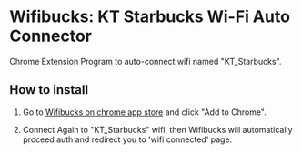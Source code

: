 # Wifibucks: KT Starbucks Wi-Fi Auto Connector

Chrome Extension Program to auto-connect wifi named "KT_Starbucks".

## How to install

1. Go to [Wifibucks on chrome app store](https://chrome.google.com/webstore/detail/wifibucks/baklhaknfegdiganbcjpglfmaiefhiik) and click "Add to Chrome".

2. Connect Again to "KT_Starbucks" wifi, then Wifibucks will automatically proceed auth and redirect you to 'wifi connected' page.

